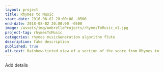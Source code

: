 ```yaml
---
layout: project
title: Rhymes to Music
start-date: 2016-08-02 20:00:00 -0500
end-date: 2018-08-02 20:00:00 -0500
image: /assets/img/umbrellaProjects/rhymesToMusic_v1.jpg
project-tag: rhymesToMusic
categories: rhymes musicGeneration algorithm flute
description: fake description
published: true
alt-text: Rainbow-tinted view of a section of the score from Rhymes to Music's output of Commonplaces.
---
```

Add details
